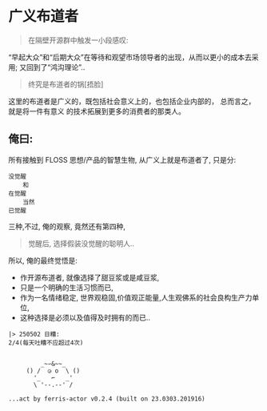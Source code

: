 # 广义布道者
> 在隔壁开源群中触发一小段感叹:

“早起大众”和“后期大众”在等待和观望市场领导者的出现，从而以更小的成本去采用;
又回到了“鸿沟理论”..

> 终究是布道者的锅[捂脸]

这里的布道者是广义的，既包括社会意义上的，也包括企业内部的， 总而言之，就是将一件有意义 的技术拓展到更多的消费者的那类人。

## 俺曰:

所有接触到 FLOSS 思想/产品的智慧生物,
从广义上就是布道者了,
只是分:

    没觉醒
        和
    在觉醒
        当然
    已觉醒

三种,不过, 俺的观察, 竟然还有第四种,

> 觉醒后, 选择假装没觉醒的聪明人..

所以, 俺的最终觉悟是:

- 作开源布道者, 就像选择了甜豆浆或是咸豆浆,
- 只是一个明确的生活习惯而已,
- 作为一名情绪稳定, 世界观稳固,价值观正能量,人生观佛系的社会良构生产力单位,
- 这种选择是必须以及值得及时拥有的而已..



```
|> 250502 日糟:
2/4(每天吐糟不应超过4次)


         _~∽&~~_
     () /  ◶ o  \ ()
       '_   ⌐   _'
       \ '--.--' /

...act by ferris-actor v0.2.4 (built on 23.0303.201916)
```




